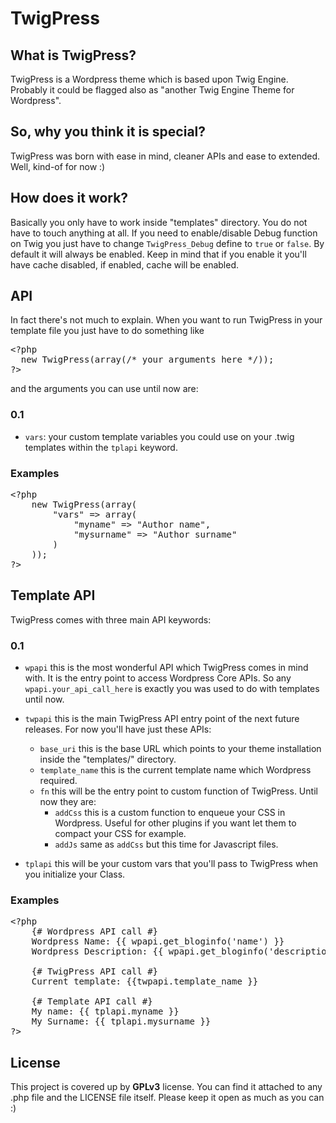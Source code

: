# TwigPress #

## What is TwigPress? ##
TwigPress is a Wordpress theme which is based upon Twig Engine. Probably it could be flagged also as "another Twig Engine Theme for Wordpress".

## So, why you think it is special? ##
TwigPress was born with ease in mind, cleaner APIs and ease to extended. Well, kind-of for now :)

## How does it work? ##
Basically you only have to work inside "templates" directory. You do not have to touch anything at all.
If you need to enable/disable Debug function on Twig you just have to change `TwigPress_Debug` define to `true` or `false`.
By default it will always be enabled. Keep in mind that if you enable it you'll have cache disabled, if enabled, cache will be enabled.

## API ##
In fact there's not much to explain. When you want to run TwigPress in your template file you just have to do something like

<pre>
&lt;?php
  new TwigPress(array(/* your arguments here */));
?&gt;
</pre>

and the arguments you can use until now are:

### 0.1 ###
* `vars`: your custom template variables you could use on your .twig templates within the `tplapi` keyword.

### Examples ###
<pre>
&lt;?php
    new TwigPress(array(
        "vars" =&gt; array(
            "myname" =&gt; "Author name",
            "mysurname" =&gt; "Author surname"
        )
    ));
?&gt;
</pre>

## Template API ##
TwigPress comes with three main API keywords:

### 0.1 ###
* `wpapi` this is the most wonderful API which TwigPress comes in mind with. It is the entry point to access Wordpress Core APIs. So any `wpapi.your_api_call_here` is exactly you was used to do with templates until now.

* `twpapi` this is the main TwigPress API entry point of the next future releases. For now you'll have just these APIs:
    * `base_uri` this is the base URL which points to your theme installation inside the "templates/" directory.
    * `template_name` this is the current template name which Wordpress required.
    * `fn` this will be the entry point to custom function of TwigPress. Until now they are:
        * `addCss` this is a custom function to enqueue your CSS in Wordpress. Useful for other plugins if you want let them to compact your CSS for example.
        * `addJs` same as `addCss` but this time for Javascript files.

* `tplapi` this will be your custom vars that you'll pass to TwigPress when you initialize your Class.

### Examples ###
<pre>
&lt;?php
    {# Wordpress API call #}
    Wordpress Name: {{ wpapi.get_bloginfo('name') }}
    Wordpress Description: {{ wpapi.get_bloginfo('description') }}

    {# TwigPress API call #}
    Current template: {{twpapi.template_name }}

    {# Template API call #}
    My name: {{ tplapi.myname }}
    My Surname: {{ tplapi.mysurname }}
?&gt;
</pre>

## License ##
This project is covered up by **GPLv3** license. You can find it attached to any .php file and the LICENSE file itself.
Please keep it open as much as you can :)